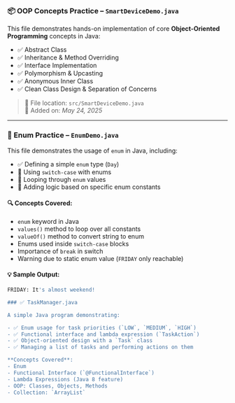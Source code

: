 ### 📦 OOP Concepts Practice – `SmartDeviceDemo.java`

This file demonstrates hands-on implementation of core **Object-Oriented Programming** concepts in Java:

- ✅ Abstract Class  
- ✅ Inheritance & Method Overriding  
- ✅ Interface Implementation  
- ✅ Polymorphism & Upcasting  
- ✅ Anonymous Inner Class  
- ✅ Clean Class Design & Separation of Concerns  

> 📁 File location: `src/SmartDeviceDemo.java`  
> 📌 Added on: *May 24, 2025*

---

### 🧠 Enum Practice – `EnumDemo.java`

This file demonstrates the usage of `enum` in Java, including:

- ✅ Defining a simple `enum` type (`Day`)
- 🎯 Using `switch-case` with enums
- 🔁 Looping through `enum` values
- 📘 Adding logic based on specific enum constants

#### 🔍 Concepts Covered:
- `enum` keyword in Java
- `values()` method to loop over all constants
- `valueOf()` method to convert string to enum
- Enums used inside `switch-case` blocks
- Importance of `break` in switch
- Warning due to static enum value (`FRIDAY` only reachable)

#### 💡 Sample Output:
```bash
FRIDAY: It's almost weekend!

### ✅ TaskManager.java

A simple Java program demonstrating:

- ✅ Enum usage for task priorities (`LOW`, `MEDIUM`, `HIGH`)
- ✅ Functional interface and lambda expression (`TaskAction`)
- ✅ Object-oriented design with a `Task` class
- ✅ Managing a list of tasks and performing actions on them

**Concepts Covered**:
- Enum
- Functional Interface (`@FunctionalInterface`)
- Lambda Expressions (Java 8 feature)
- OOP: Classes, Objects, Methods
- Collection: `ArrayList`

